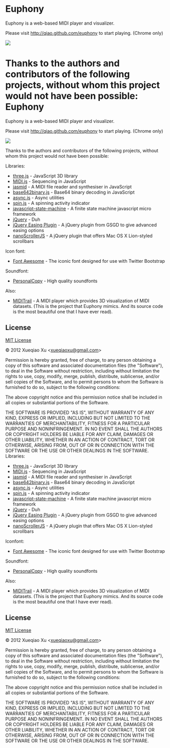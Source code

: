 Euphony
=======

Euphony is a web-based MIDI player and visualizer.

Please visit http://qiao.github.com/euphony to start playing. (Chrome only)

[![](http://i.imgur.com/7QOiW.png)](http://qiao.github.com/euphony)

Thanks to the authors and contributors of the following projects, without whom this project would not have been possible:
Euphony
=======

Euphony is a web-based MIDI player and visualizer.

Please visit http://qiao.github.com/euphony to start playing. (Chrome only)

[![](http://i.imgur.com/7QOiW.png)](http://qiao.github.com/euphony)

Thanks to the authors and contributors of the following projects, without whom this project would not have been possible:

Libraries:

* [three.js](https://github.com/mrdoob/three.js) - JavaScript 3D library
* [MIDI.js](http://mudcu.be/midi-js/) - Sequencing in JavaScript
* [jasmid](https://github.com/gasman/jasmid) - A MIDI file reader and synthesiser in JavaScript 
* [base642binary.js](http://blog.danguer.com/2011/10/24/base64-binary-decoding-in-javascript/) - Base64 binary decoding in JavaScript
* [async.js](https://github.com/caolan/async) - Async utilities
* [spin.js](https://github.com/fgnass/spin.js) - A spinning activity indicator
* [javascript-state-machine](https://github.com/jakesgordon/javascript-state-machine) - A finite state machine javascript micro framework 
* [jQuery](http://jquery.com) - Duh
* [jQuery Easing Plugin](http://gsgd.co.uk/sandbox/jquery/easing/) - A jQuery plugin from GSGD to give advanced easing options
* [nanoScrollerJS](https://github.com/jamesflorentino/nanoScrollerJS) - A jQuery plugin that offers Mac OS X Lion-styled scrollbars

Icon font:

* [Font Awesome](http://fortawesome.github.com/Font-Awesome/) - The iconic font designed for use with Twitter Bootstrap

Soundfont:

* [PersonalCopy](http://www.personalcopy.com/) - High quality soundfonts

Also:

* [MIDITrail](http://en.sourceforge.jp/projects/miditrail/) - A MIDI player which provides 3D visualization of MIDI datasets. (This is the project that Euphony mimics. And its source code is the most beautiful one that I have ever read).

License
-------

[MIT License](http://www.opensource.org/licenses/mit-license.php)

&copy; 2012 Xueqiao Xu &lt;xueqiaoxu@gmail.com&gt;

Permission is hereby granted, free of charge, to any person obtaining a copy of this software and associated documentation files (the "Software"), to deal in the Software without restriction, including without limitation the rights to use, copy, modify, merge, publish, distribute, sublicense, and/or sell copies of the Software, and to permit persons to whom the Software is furnished to do so, subject to the following conditions:

The above copyright notice and this permission notice shall be included in all copies or substantial portions of the Software.

THE SOFTWARE IS PROVIDED "AS IS", WITHOUT WARRANTY OF ANY KIND, EXPRESS OR IMPLIED, INCLUDING BUT NOT LIMITED TO THE WARRANTIES OF MERCHANTABILITY, FITNESS FOR A PARTICULAR PURPOSE AND NONINFRINGEMENT. IN NO EVENT SHALL THE AUTHORS OR COPYRIGHT HOLDERS BE LIABLE FOR ANY CLAIM, DAMAGES OR OTHER LIABILITY, WHETHER IN AN ACTION OF CONTRACT, TORT OR OTHERWISE, ARISING FROM, OUT OF OR IN CONNECTION WITH THE SOFTWARE OR THE USE OR OTHER DEALINGS IN THE SOFTWARE.
Libraries:

* [three.js](https://github.com/mrdoob/three.js) - JavaScript 3D library
* [MIDI.js](http://mudcu.be/midi-js/) - Sequencing in JavaScript
* [jasmid](https://github.com/gasman/jasmid) - A MIDI file reader and synthesiser in JavaScript 
* [base642binary.js](http://blog.danguer.com/2011/10/24/base64-binary-decoding-in-javascript/) - Base64 binary decoding in JavaScript
* [async.js](https://github.com/caolan/async) - Async utilities
* [spin.js](https://github.com/fgnass/spin.js) - A spinning activity indicator
* [javascript-state-machine](https://github.com/jakesgordon/javascript-state-machine) - A finite state machine javascript micro framework 
* [jQuery](http://jquery.com) - Duh
* [jQuery Easing Plugin](http://gsgd.co.uk/sandbox/jquery/easing/) - A jQuery plugin from GSGD to give advanced easing options
* [nanoScrollerJS](https://github.com/jamesflorentino/nanoScrollerJS) - A jQuery plugin that offers Mac OS X Lion-styled scrollbars

Iconfont:

* [Font Awesome](http://fortawesome.github.com/Font-Awesome/) - The iconic font designed for use with Twitter Bootstrap

Soundfont:

* [PersonalCopy](http://www.personalcopy.com/) - High quality soundfonts

Also:

* [MIDITrail](http://en.sourceforge.jp/projects/miditrail/) - A MIDI player which provides 3D visualization of MIDI datasets. (This is the project that Euphony mimics. And its source code is the most beautiful one that I have ever read).

License
-------

[MIT License](http://www.opensource.org/licenses/mit-license.php)

&copy; 2012 Xueqiao Xu &lt;xueqiaoxu@gmail.com&gt;

Permission is hereby granted, free of charge, to any person obtaining a copy of this software and associated documentation files (the "Software"), to deal in the Software without restriction, including without limitation the rights to use, copy, modify, merge, publish, distribute, sublicense, and/or sell copies of the Software, and to permit persons to whom the Software is furnished to do so, subject to the following conditions:

The above copyright notice and this permission notice shall be included in all copies or substantial portions of the Software.

THE SOFTWARE IS PROVIDED "AS IS", WITHOUT WARRANTY OF ANY KIND, EXPRESS OR IMPLIED, INCLUDING BUT NOT LIMITED TO THE WARRANTIES OF MERCHANTABILITY, FITNESS FOR A PARTICULAR PURPOSE AND NONINFRINGEMENT. IN NO EVENT SHALL THE AUTHORS OR COPYRIGHT HOLDERS BE LIABLE FOR ANY CLAIM, DAMAGES OR OTHER LIABILITY, WHETHER IN AN ACTION OF CONTRACT, TORT OR OTHERWISE, ARISING FROM, OUT OF OR IN CONNECTION WITH THE SOFTWARE OR THE USE OR OTHER DEALINGS IN THE SOFTWARE.
